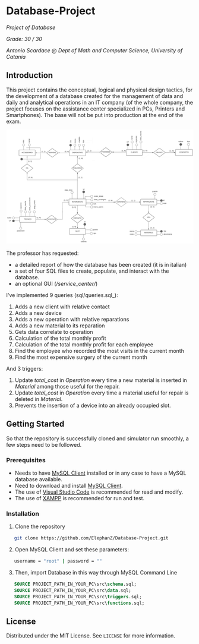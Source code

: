 # Database-Project
_Project of Database_

_Grade: 30 / 30_

_Antonio Scardace_ @ 
_Dept of Math and Computer Science, University of Catania_

## Introduction

This project contains the conceptual, logical and physical design tactics, for the development of a database created for the management of data and daily and analytical operations in an IT company (of the whole company, the project focuses on the assistance center specialized in PCs, Printers and Smartphones).
The base will not be put into production at the end of the exam.

![er](/images/er.png)

The professor has requested:
* a detailed report of how the database has been created (it is in italian)
* a set of four SQL files to create, populate, and interact with the database.
* an optional GUI (_/service_center/_)

I've implemented 9 queries (sql/queries.sql_):
1. Adds a new client with relative contact
2. Adds a new device
3. Adds a new operation with relative reparations
4. Adds a new material to its reparation
5. Gets data correlate to operation
6. Calculation of the total monthly profit
7. Calculation of the total monthly profit for each employee
8. Find the employee who recorded the most visits in the current month
9. Find the most expensive surgery of the current month

And 3 triggers:
1. Update _total_cost_ in _Operation_ every time a new material is inserted in _Material_ among those useful for the repair.
2. Update _total_cost_ in _Operation_ every time a material useful for repair is deleted in _Material_.
3. Prevents the insertion of a device into an already occupied slot.

## Getting Started

So that the repository is successfully cloned and simulator run smoothly, a few steps need to be followed.

### Prerequisites

* Needs to have [MySQL Client](https://www.mysql.com/downloads/) installed or in any case to have a MySQL database available.
* Need to download and install [MySQL Client](https://www.mysql.com/downloads/).
* The use of [Visual Studio Code](https://code.visualstudio.com/download) is recommended for read and modify.
* The use of [XAMPP](https://www.apachefriends.org/download.html) is recommended for run and test.

### Installation

1. Clone the repository 
```sh
   git clone https://github.com/ElephanZ/Database-Project.git
``` 
2. Open MySQL Client and set these parameters:
```sh
   username = "root" | password = ""
```
3. Then, import Database in this way through MySQL Command Line
```sql
   SOURCE PROJECT_PATH_IN_YOUR_PC\src\schema.sql;
   SOURCE PROJECT_PATH_IN_YOUR_PC\src\data.sql;
   SOURCE PROJECT_PATH_IN_YOUR_PC\src\triggers.sql;
   SOURCE PROJECT_PATH_IN_YOUR_PC\src\functions.sql;
``` 

## License

Distributed under the MIT License. See ``` LICENSE ``` for more information.
